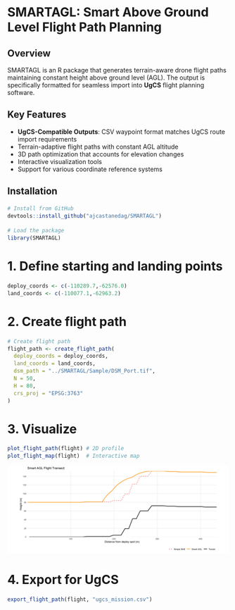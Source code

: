 # SMARTAGL: Smart Above Ground Level Flight Path Planning

## Overview

SMARTAGL is an R package that generates terrain-aware drone flight paths maintaining constant height above ground level (AGL). The output is specifically formatted for seamless import into **UgCS** flight planning software.

## Key Features

- **UgCS-Compatible Outputs**: CSV waypoint format matches UgCS route import requirements
- Terrain-adaptive flight paths with constant AGL altitude
- 3D path optimization that accounts for elevation changes
- Interactive visualization tools
- Support for various coordinate reference systems

## Installation

```r
# Install from GitHub
devtools::install_github("ajcastanedag/SMARTAGL")

# Load the package
library(SMARTAGL)
```

# 1. Define starting and landing points
```r
deploy_coords <- c(-110289.7,-62576.0)
land_coords <- c(-110077.1,-62963.2)
```

# 2. Create flight path
```r
# Create flight path
flight_path <- create_flight_path(
  deploy_coords = deploy_coords,
  land_coords = land_coords,
  dsm_path = "../SMARTAGL/Sample/DSM_Port.tif",
  N = 50,
  H = 80,
  crs_proj = "EPSG:3763"
)
```

# 3. Visualize
```r
plot_flight_path(flight) # 2D profile
plot_flight_map(flight)  # Interactive map
```

![SMARTAGL Flight Path Visualization](Sample/profile.png) 

# 4. Export for UgCS
```r
export_flight_path(flight, "ugcs_mission.csv")
```
